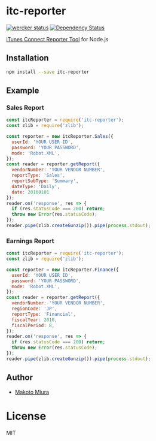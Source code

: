 # itc-reporter

[![wercker status](https://app.wercker.com/status/03acbc8ab593bb6d1b7ae28bc0f3d099/s/master "wercker status")](https://app.wercker.com/project/byKey/03acbc8ab593bb6d1b7ae28bc0f3d099)
[![Dependency Status](https://gemnasium.com/badges/github.com/smarteducationltd/itc-reporter.svg)](https://gemnasium.com/github.com/smarteducationltd/itc-reporter)

[iTunes Connect Reporter Tool](http://help.apple.com/itc/appsreporterguide/) for Node.js

## Installation

```sh
npm install --save itc-reporter
```

## Example

### Sales Report

```js
const itcReporter = require('itc-reporter');
const zlib = require('zlib');

const reporter = new itcReporter.Sales({
  userId: 'YOUR USER ID',
  password: 'YOUR PASSWORD',
  mode: 'Robot.XML',
});
const reader = reporter.getReport({
  vendorNumber: 'YOUR VENDOR NUMBER',
  reportType: 'Sales',
  reportSubType: 'Summary',
  dateType: 'Daily',
  date: 20160101
});
reader.on('response', res => {
  if (res.statusCode === 200) return;
  throw new Error(res.statusCode);
});
reader.pipe(zlib.createGunzip()).pipe(process.stdout);
```

### Earnings Report

```js
const itcReporter = require('itc-reporter');
const zlib = require('zlib');

const reporter = new itcReporter.Finance({
  userId: 'YOUR USER ID',
  password: 'YOUR PASSWORD',
  mode: 'Robot.XML',
});
const reader = reporter.getReport({
  vendorNumber: 'YOUR VENDOR NUMBER',
  regionCode: 'JP',
  reportType: 'Financial',
  fiscalYear: 2016,
  fiscalPeriod: 8,
});
reader.on('response', res => {
  if (res.statusCode === 200) return;
  throw new Error(res.statusCode);
});
reader.pipe(zlib.createGunzip()).pipe(process.stdout);
```

## Author

  - [Makoto Miura](https://github.com/nanolia)

# License

  MIT
